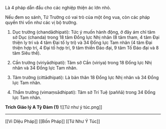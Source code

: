 Là 4 pháp dẫn đầu cho các nghiệp thiện ác lớn nhỏ.

Nếu đem so sánh, Tứ Trưởng có vai trò của một ông vua, còn các pháp quyền thì vốn như các vị bộ trưởng.

1. Dục trưởng (chandādhipati): Tức ý muốn hành động, ở đây ám chỉ tâm sở Dục (chanda) trong 18 tâm Đổng lực Nhị nhân (8 tâm tham, 4 tâm Đại thiện ly trí và 4 tâm Đại tố ly trí) và 34 Đổng lực Tam nhân (4 tâm Đại thiện hợp trí, 4 Đại tố hợp trí, 9 tâm thiền Đáo đại, 9 tâm Tố Đáo đại và 8 tâm Siêu thế).

2. Cần trưởng (viriyādhipati): Tâm sở Cần (viriya) trong 18 Đổng lực Nhị nhân và 34 Đổng lực Tam nhân.

3. Tâm trưởng (cittādhipati): Là bản thân 18 Đổng lực Nhị nhân và 34 Đổng lực Tam nhân.

4. Thẩm trưởng (vimaṃsādhipati): Tâm sở Trí Tuệ (paññā) trong 34 Đổng lực Tam nhân.


**Trích Giáo lý A Tỳ Đàm (1)**
![[Tứ như ý túc.png]]

---
[[Vi DIệu Pháp]]
[[Bốn Pháp]]
[[Tứ Như Ý Túc]]
